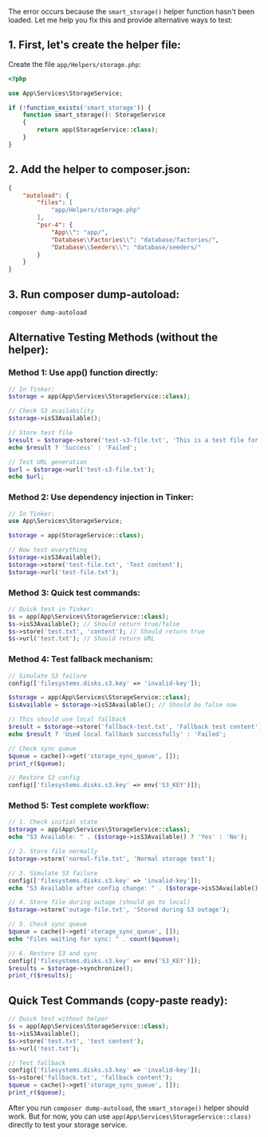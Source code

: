 The error occurs because the `smart_storage()` helper function hasn't been loaded. Let me help you fix this and provide alternative ways to test:

## 1. First, let's create the helper file:

Create the file `app/Helpers/storage.php`:
```php
<?php

use App\Services\StorageService;

if (!function_exists('smart_storage')) {
    function smart_storage(): StorageService
    {
        return app(StorageService::class);
    }
}
```

## 2. Add the helper to composer.json:

```json
{
    "autoload": {
        "files": [
            "app/Helpers/storage.php"
        ],
        "psr-4": {
            "App\\": "app/",
            "Database\\Factories\\": "database/factories/",
            "Database\\Seeders\\": "database/seeders/"
        }
    }
}
```

## 3. Run composer dump-autoload:
```bash
composer dump-autoload
```

## Alternative Testing Methods (without the helper):

### Method 1: Use app() function directly:
```php
// In Tinker:
$storage = app(App\Services\StorageService::class);

// Check S3 availability
$storage->isS3Available();

// Store test file
$result = $storage->store('test-s3-file.txt', 'This is a test file for S3');
echo $result ? 'Success' : 'Failed';

// Test URL generation
$url = $storage->url('test-s3-file.txt');
echo $url;
```

### Method 2: Use dependency injection in Tinker:
```php
// In Tinker:
use App\Services\StorageService;

$storage = app(StorageService::class);

// Now test everything
$storage->isS3Available();
$storage->store('test-file.txt', 'Test content');
$storage->url('test-file.txt');
```

### Method 3: Quick test commands:
```php
// Quick test in Tinker:
$s = app(App\Services\StorageService::class);
$s->isS3Available(); // Should return true/false
$s->store('test.txt', 'content'); // Should return true
$s->url('test.txt'); // Should return URL
```

### Method 4: Test fallback mechanism:
```php
// Simulate S3 failure
config(['filesystems.disks.s3.key' => 'invalid-key']);

$storage = app(App\Services\StorageService::class);
$isAvailable = $storage->isS3Available(); // Should be false now

// This should use local fallback
$result = $storage->store('fallback-test.txt', 'Fallback test content');
echo $result ? 'Used local fallback successfully' : 'Failed';

// Check sync queue
$queue = cache()->get('storage_sync_queue', []);
print_r($queue);

// Restore S3 config
config(['filesystems.disks.s3.key' => env('S3_KEY')]);
```

### Method 5: Test complete workflow:
```php
// 1. Check initial state
$storage = app(App\Services\StorageService::class);
echo "S3 Available: " . ($storage->isS3Available() ? 'Yes' : 'No');

// 2. Store file normally
$storage->store('normal-file.txt', 'Normal storage test');

// 3. Simulate S3 failure
config(['filesystems.disks.s3.key' => 'invalid-key']);
echo "S3 Available after config change: " . ($storage->isS3Available() ? 'Yes' : 'No');

// 4. Store file during outage (should go to local)
$storage->store('outage-file.txt', 'Stored during S3 outage');

// 5. Check sync queue
$queue = cache()->get('storage_sync_queue', []);
echo "Files waiting for sync: " . count($queue);

// 6. Restore S3 and sync
config(['filesystems.disks.s3.key' => env('S3_KEY')]);
$results = $storage->synchronize();
print_r($results);
```

## Quick Test Commands (copy-paste ready):

```php
// Quick test without helper
$s = app(App\Services\StorageService::class);
$s->isS3Available();
$s->store('test.txt', 'test content');
$s->url('test.txt');

// Test fallback
config(['filesystems.disks.s3.key' => 'invalid-key']);
$s->store('fallback.txt', 'fallback content');
$queue = cache()->get('storage_sync_queue', []);
print_r($queue);
```

After you run `composer dump-autoload`, the `smart_storage()` helper should work. But for now, you can use `app(App\Services\StorageService::class)` directly to test your storage service.
